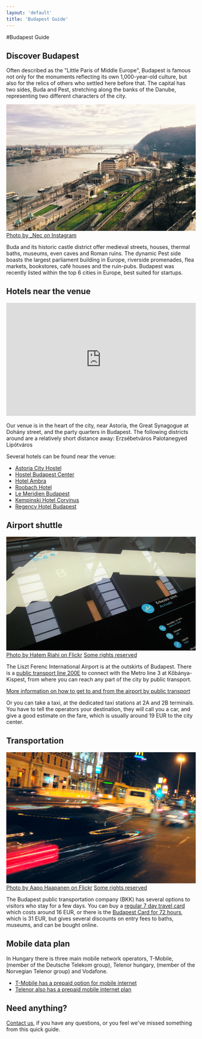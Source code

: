 ```yaml
---
layout: 'default'
title: 'Budapest Guide'
---
```


#Budapest Guide

## Discover Budapest

Often described as the "Little Paris of Middle Europe", Budapest is famous not only for the monuments reflecting its own 1,000-year-old culture, but also for the relics of others who settled here before that. The capital has two sides, Buda and Pest, stretching along the banks of the Danube, representing two different characters of the city.

<div class="decoration">
	<img src="/images/budapest.jpg" />
	<span class="credit"><a href="http://instagram.com/p/w6F_3Cohzn">Photo by _Nec on Instagram</a></span>
</div>

Buda and its historic castle district offer medieval streets, houses, thermal baths, museums, even caves and Roman ruins. The dynamic Pest side boasts the largest parliament building in Europe, riverside promenades, flea markets, bookstores, café houses and the ruin-pubs.
Budapest was recently listed within the top 6 cities in Europe, best suited for startups.


## Hotels near the venue

<div class="decoration">
	<iframe src="https://www.google.com/maps/embed?pb=!1m14!1m12!1m3!1d5391.356897504714!2d19.056338403789283!3d47.4961771547755!2m3!1f0!2f0!3f0!3m2!1i1024!2i768!4f13.1!5e0!3m2!1shu!2shu!4v1422976561957" width="100%" height="300" frameborder="0" style="border:0"></iframe>
</div>

Our venue is in the heart of the city, near Astoria, the Great Synagogue at Dohány street, and the party quarters in Budapest. The following districts around are a relatively short distance away:
Erzsébetváros
Palotanegyed
Lipótváros

Several hotels can be found near the venue:

- [Astoria City Hostel](http://astoriacityhostel.com/)
- [Hostel Budapest Center](http://www.hostelbudapestcenter.com/)
- [Hotel Ambra](http://hotelambra.hu/en)
- [Roobach Hotel](http://www.roombachhotel.com/)
- [Le Meridien Budapest](http://www.lemeridienbudapest.com/)
- [Kempinski Hotel Corvinus](http://www.kempinski.com/en/budapest/hotel-corvinus/welcome/)
- [Regency Hotel Budapest](http://regencyhotelbudapest.com/)


## Airport shuttle

<div class="decoration">
	<img src="/images/budapest_airport.jpg" alt="Photo by Hatem Riahi on Flickr" class="airport" />
	<span class="credit"><a href="https://www.flickr.com/photos/hatm/5566002012">Photo by Hatem Riahi on Flickr</a> <a href="https://creativecommons.org/licenses/by/2.0/">Some rights reserved</a></span>
</div>

The Liszt Ferenc International Airport is at the outskirts of Budapest. 
There is a [public transport line 200E](http://www.bkk.hu/en/2012/07/take-public-transport-from-liszt-ferenc-airport-to-the-centre-of-budapest/) 
to connect with the Metro line 3 at Kőbánya-Kispest, from where you can reach any part of the city by public transport.


[More information on how to get to and from the airport by public transport](http://www.bkk.hu/apps/docs/terkep/repter.pdf)

Or you can take a taxi, at the dedicated taxi stations at 2A and 2B terminals. You have to tell the operators your destination, 
they will call you a car, and give a good estimate on the fare, which is usually around 19 EUR to the city center.

## Transportation

<div class="decoration">
	<img src="/images/budapest_traffic.jpg" alt="Photo by Aapo Haapanen on Flickr" />
	<span class="credit"><a href="https://www.flickr.com/photos/decade_null/1858868091">Photo by Aapo Haapanen on Flickr</a> <a href="https://creativecommons.org/licenses/by/2.0/">Some rights reserved</a></span>
</div>

The Budapest public transportation company (BKK) has several options to visitors who stay for a few days.
You can buy a [regular 7 day travel card](http://www.bkk.hu/en/budapest-7-day-travel-card/) which costs around 16 EUR, 
or there is the [Budapest Card for 72 hours](http://www.budapest-card.com/en/), which is 31 EUR, but gives several 
discounts on entry fees to baths, museums, and can be bought online.


## Mobile data plan

In Hungary there is three main mobile network operators, T-Mobile, (member of the Deutsche Telekom group), Telenor hungary, 
(member of the Norvegian Telenor group) and Vodafone.

- [T-Mobile has a prepaid option for mobile internet](http://www.t-mobile.hu/english/mobilinternet/pre_paid#Domino_net_100)
- [Telenor also has a prepaid mobile internet plan](http://www.telenor.hu/en/en/kartyas-tarifa/limit-net)


## Need anything?

[Contact us](mailto:team@jsconfbp.com), if you have any questions, or you feel we've missed something from this quick guide.

